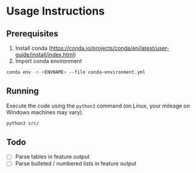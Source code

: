 # Usage Instructions

## Prerequisites
1. Install conda (https://conda.io/projects/conda/en/latest/user-guide/install/index.html)
2. Import conda environment
```bash
conda env -n <ENVNAME> --file conda-environment.yml
```

## Running
Execute the code using the `python3` command (on Linux, your mileage on Windows machines may vary).
```bash
python3 src/
```

## Todo
- [ ] Parse tables in feature output
- [ ] Parse bulleted / numbered lists in feature output